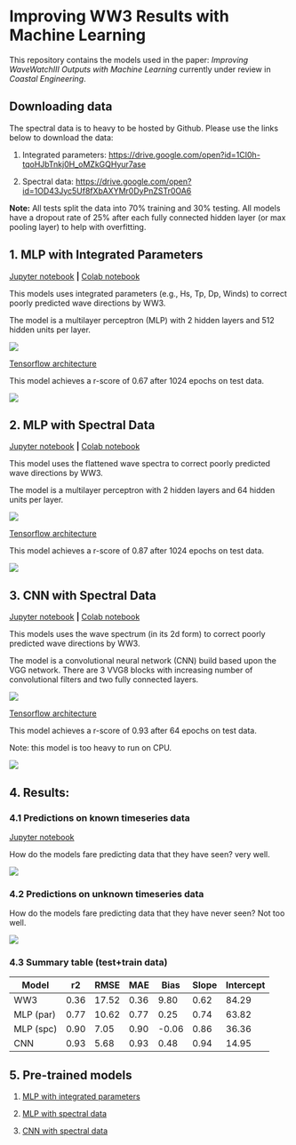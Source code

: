# Improving WW3 Results with Machine Learning

This repository contains the models used in the paper: *Improving WaveWatchIII Outputs with Machine Learning* currently under review in *Coastal Engineering*.

## Downloading data

The spectral data is to heavy to be hosted by Github. Please use the links below to download the data:

1. Integrated parameters: https://drive.google.com/open?id=1CI0h-tqoHJbTnkj0H_oMZkGQHyur7ase

2. Spectral data: https://drive.google.com/open?id=1OD43Jyc5Uf8fXbAXYMr0DyPnZSTr0OA6


**Note:** All tests split the data into 70% training and 30% testing. All models have a dropout rate of 25% after each fully connected hidden layer (or max pooling layer) to help with overfitting.

## 1. MLP with Integrated Parameters

[Jupyter notebook](notebooks/01_MLP_with_integrated_parameters.ipynb) **|**
[Colab notebook](https://drive.google.com/open?id=1__yKUuyMvFgGfN9jrqbMtwZyCUg0neXh)

This models uses integrated parameters (e.g., Hs, Tp, Dp, Winds) to correct poorly predicted wave directions by WW3.

The model is a multilayer perceptron (MLP) with 2 hidden layers and 512 hidden units per layer.

![](plots/fig_mlp_wavepar.png)

[Tensorflow architecture](plots/arc_mlp_wavepar.png)

This model achieves a r-score of 0.67 after 1024 epochs on test data.

![](plots/results_mlp_wavepar.png)

## 2. MLP with Spectral Data

[Jupyter notebook](notebooks/02_MLP_with_spectral_data.ipynb) **|**
[Colab notebook](https://drive.google.com/open?id=1yjB3YypUCGyb0haz9OimRK07drYhf8Bf)

This model uses the flattened wave spectra to correct poorly predicted wave directions by WW3.

The model is a multilayer perceptron with 2 hidden layers and 64 hidden units per layer.

![](plots/fig_mlp_spc.png)

[Tensorflow architecture](plots/arc_mlp_spc.png)

This model achieves a r-score of 0.87 after 1024 epochs on test data.

![](plots/results_mlp_spc.png)

## 3. CNN with Spectral Data

[Jupyter notebook](notebooks/03_CNN_with_spectral_data.ipynb) **|**
[Colab notebook](https://drive.google.com/open?id=1YGCJLvlo8wdi_mY8ietL4ENPydSuGMd)

This models uses the wave spectrum (in its 2d form) to correct poorly predicted wave directions by WW3.

The model is a convolutional neural network (CNN) build based upon the VGG network. There are 3 VVG8 blocks with increasing number of convolutional filters and two fully connected layers.

![](plots/fig_cnn_spc.png)

[Tensorflow architecture](plots/arc_cnn_spc.png)

This model achieves a r-score of 0.93 after 64 epochs on test data.

Note: this model is too heavy to run on CPU.

![](plots/results_cnn_spc.png)

## 4. Results:

### 4.1 Predictions on known timeseries data

[Jupyter notebook](notebooks/04_comparison_with_known_data.ipynb)

How do the models fare predicting data that they have seen? very well.

![](plots/comparison_known_data.png)

### 4.2 Predictions on unknown timeseries data

How do the models fare predicting data that they have never seen? Not too well.

![](plots/comparison_new_data.png)

### 4.3 Summary table (test+train data)

| Model     | r2   | RMSE  | MAE  | Bias  | Slope | Intercept |
|-----------|------|-------|------|-------|-------|-----------|
| WW3       | 0.36 | 17.52 | 0.36 | 9.80  | 0.62  | 84.29     |
| MLP (par) | 0.77 | 10.62 | 0.77 | 0.25  | 0.74  | 63.82     |
| MLP (spc) | 0.90 | 7.05  | 0.90 | -0.06 | 0.86  | 36.36     |
| CNN       | 0.93 | 5.68  | 0.93 | 0.48  | 0.94  | 14.95     |


## 5. Pre-trained models

1. [MLP with integrated parameters](pre-trained/MLP.h5)

2. [MLP with spectral data](pre-trained/SPC_MLP.h5)

3. [CNN with spectral data](pre-trained/CNN.h5)
